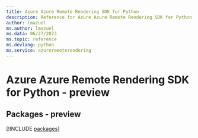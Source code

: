 ```yaml
---
title: Azure Azure Remote Rendering SDK for Python
description: Reference for Azure Azure Remote Rendering SDK for Python
author: lmazuel
ms.author: lmazuel
ms.data: 06/27/2023
ms.topic: reference
ms.devlang: python
ms.service: azureremoterendering
---
```

# Azure Azure Remote Rendering SDK for Python - preview
## Packages - preview
[!INCLUDE [packages](azure-remote-rendering-index.md)]